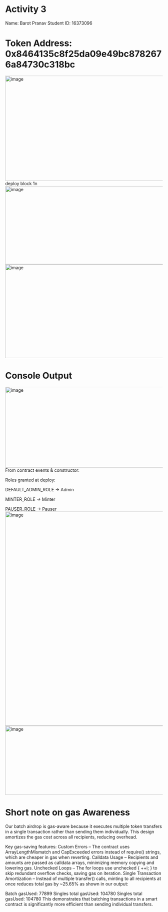 # Activity 3
Name: Barot Pranav
Student ID: 16373096

# Token Address: 0x8464135c8f25da09e49bc8782676a84730c318bc
<img width="1067" height="336" alt="image" src="https://github.com/user-attachments/assets/60c52a49-28d9-4b4d-81e9-81839430b589" />
deploy block 1n

<img width="930" height="250" alt="image" src="https://github.com/user-attachments/assets/0c3b9d59-534f-461a-a004-405ac5b1102d" />

<img width="1046" height="300" alt="image" src="https://github.com/user-attachments/assets/30fa52f0-af8b-492d-8137-9f0c7bb0c90e" />

# Console Output 
<img width="941" height="258" alt="image" src="https://github.com/user-attachments/assets/05c3bfef-4ec9-48ef-88eb-4c9a118ffb1a" />
From contract events & constructor:

Roles granted at deploy:

DEFAULT_ADMIN_ROLE → Admin

MINTER_ROLE → Minter

PAUSER_ROLE → Pauser
<img width="995" height="685" alt="image" src="https://github.com/user-attachments/assets/9f5971a1-7ed6-45f7-aa27-c7d1e18c3a32" />
<img width="1144" height="221" alt="image" src="https://github.com/user-attachments/assets/e1f9a9c6-2d2a-4e8f-840e-8c8484dee8fc" />

# Short note on gas Awareness
Our batch airdrop is gas-aware because it executes multiple token transfers in a single transaction rather than sending them individually. This design amortizes the gas cost across all recipients, reducing overhead.

Key gas-saving features:
Custom Errors – The contract uses ArrayLengthMismatch and CapExceeded errors instead of require() strings, which are cheaper in gas when reverting.
Calldata Usage – Recipients and amounts are passed as calldata arrays, minimizing memory copying and lowering gas.
Unchecked Loops – The for loops use unchecked { ++i; } to skip redundant overflow checks, saving gas on iteration.
Single Transaction Amortization – Instead of multiple transfer() calls, minting to all recipients at once reduces total gas by ~25.65% as shown in our output:

Batch gasUsed: 77899
Singles total gasUsed: 104780
Singles total gasUsed: 104780
This demonstrates that batching transactions in a smart contract is significantly more efficient than sending individual transfers.
